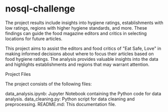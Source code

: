 # nosql-challenge

The project results include insights into hygiene ratings, establishments with low ratings, regions with higher hygiene standards, and more. These findings can guide the food magazine editors and critics in selecting locations for future articles.

This project aims to assist the editors and food critics of "Eat Safe, Love" in making informed decisions about where to focus their articles based on food hygiene ratings. The analysis provides valuable insights into the data and highlights establishments and regions that may warrant attention.

Project Files

The project consists of the following files:

data_analysis.ipynb: Jupyter Notebook containing the Python code for data analysis.
data_cleaning.py: Python script for data cleaning and preprocessing.
README.md: This documentation file.